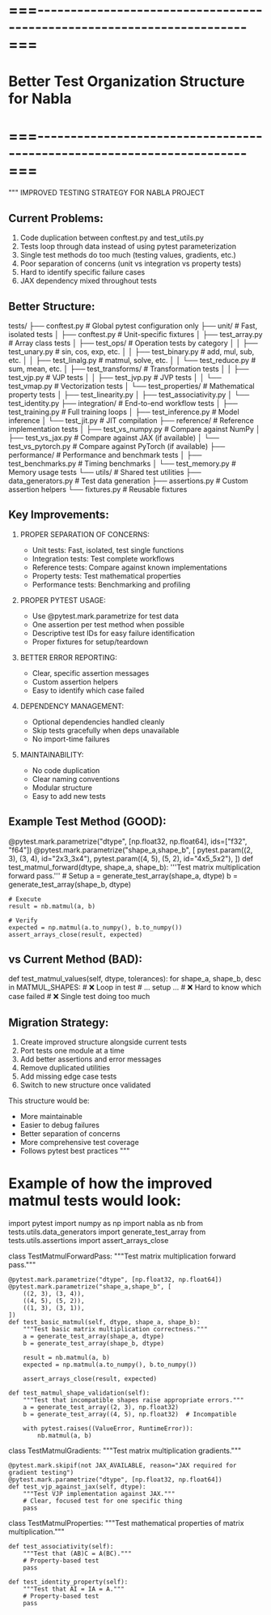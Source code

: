# ===----------------------------------------------------------------------=== #
# Better Test Organization Structure for Nabla
# ===----------------------------------------------------------------------=== #

"""
IMPROVED TESTING STRATEGY FOR NABLA PROJECT

Current Problems:
-----------------
1. Code duplication between conftest.py and test_utils.py
2. Tests loop through data instead of using pytest parameterization
3. Single test methods do too much (testing values, gradients, etc.)
4. Poor separation of concerns (unit vs integration vs property tests)
5. Hard to identify specific failure cases
6. JAX dependency mixed throughout tests

Better Structure:
-----------------

tests/
├── conftest.py              # Global pytest configuration only
├── unit/                    # Fast, isolated tests
│   ├── conftest.py          # Unit-specific fixtures
│   ├── test_array.py        # Array class tests
│   ├── test_ops/            # Operation tests by category
│   │   ├── test_unary.py    # sin, cos, exp, etc.
│   │   ├── test_binary.py   # add, mul, sub, etc.
│   │   ├── test_linalg.py   # matmul, solve, etc.
│   │   └── test_reduce.py   # sum, mean, etc.
│   ├── test_transforms/     # Transformation tests
│   │   ├── test_vjp.py      # VJP tests
│   │   ├── test_jvp.py      # JVP tests
│   │   └── test_vmap.py     # Vectorization tests
│   └── test_properties/     # Mathematical property tests
│       ├── test_linearity.py
│       ├── test_associativity.py
│       └── test_identity.py
├── integration/             # End-to-end workflow tests
│   ├── test_training.py     # Full training loops
│   ├── test_inference.py    # Model inference
│   └── test_jit.py          # JIT compilation
├── reference/               # Reference implementation tests
│   ├── test_vs_numpy.py     # Compare against NumPy
│   ├── test_vs_jax.py       # Compare against JAX (if available)
│   └── test_vs_pytorch.py   # Compare against PyTorch (if available)
├── performance/             # Performance and benchmark tests
│   ├── test_benchmarks.py   # Timing benchmarks
│   └── test_memory.py       # Memory usage tests
└── utils/                   # Shared test utilities
    ├── data_generators.py   # Test data generation
    ├── assertions.py        # Custom assertion helpers
    └── fixtures.py          # Reusable fixtures

Key Improvements:
-----------------

1. PROPER SEPARATION OF CONCERNS:
   - Unit tests: Fast, isolated, test single functions
   - Integration tests: Test complete workflows
   - Reference tests: Compare against known implementations
   - Property tests: Test mathematical properties
   - Performance tests: Benchmarking and profiling

2. PROPER PYTEST USAGE:
   - Use @pytest.mark.parametrize for test data
   - One assertion per test method when possible
   - Descriptive test IDs for easy failure identification
   - Proper fixtures for setup/teardown

3. BETTER ERROR REPORTING:
   - Clear, specific assertion messages
   - Custom assertion helpers
   - Easy to identify which case failed

4. DEPENDENCY MANAGEMENT:
   - Optional dependencies handled cleanly
   - Skip tests gracefully when deps unavailable
   - No import-time failures

5. MAINTAINABILITY:
   - No code duplication
   - Clear naming conventions
   - Modular structure
   - Easy to add new tests

Example Test Method (GOOD):
---------------------------

@pytest.mark.parametrize("dtype", [np.float32, np.float64], ids=["f32", "f64"])
@pytest.mark.parametrize("shape_a,shape_b", [
    pytest.param((2, 3), (3, 4), id="2x3_3x4"),
    pytest.param((4, 5), (5, 2), id="4x5_5x2"),
])
def test_matmul_forward(dtype, shape_a, shape_b):
    '''Test matrix multiplication forward pass.'''
    # Setup
    a = generate_test_array(shape_a, dtype)
    b = generate_test_array(shape_b, dtype)
    
    # Execute
    result = nb.matmul(a, b)
    
    # Verify
    expected = np.matmul(a.to_numpy(), b.to_numpy())
    assert_arrays_close(result, expected)

vs Current Method (BAD):
------------------------

def test_matmul_values(self, dtype, tolerances):
    for shape_a, shape_b, desc in MATMUL_SHAPES:  # ❌ Loop in test
        # ... setup ...
        # ❌ Hard to know which case failed
        # ❌ Single test doing too much

Migration Strategy:
-------------------
1. Create improved structure alongside current tests
2. Port tests one module at a time
3. Add better assertions and error messages
4. Remove duplicated utilities
5. Add missing edge case tests
6. Switch to new structure once validated

This structure would be:
- More maintainable
- Easier to debug failures
- Better separation of concerns
- More comprehensive test coverage
- Follows pytest best practices
"""

# Example of how the improved matmul tests would look:

import pytest
import numpy as np
import nabla as nb
from tests.utils.data_generators import generate_test_array
from tests.utils.assertions import assert_arrays_close


class TestMatmulForwardPass:
    """Test matrix multiplication forward pass."""

    @pytest.mark.parametrize("dtype", [np.float32, np.float64])
    @pytest.mark.parametrize("shape_a,shape_b", [
        ((2, 3), (3, 4)),
        ((4, 5), (5, 2)),
        ((1, 3), (3, 1)),
    ])
    def test_basic_matmul(self, dtype, shape_a, shape_b):
        """Test basic matrix multiplication correctness."""
        a = generate_test_array(shape_a, dtype)
        b = generate_test_array(shape_b, dtype)
        
        result = nb.matmul(a, b)
        expected = np.matmul(a.to_numpy(), b.to_numpy())
        
        assert_arrays_close(result, expected)

    def test_matmul_shape_validation(self):
        """Test that incompatible shapes raise appropriate errors."""
        a = generate_test_array((2, 3), np.float32)
        b = generate_test_array((4, 5), np.float32)  # Incompatible
        
        with pytest.raises((ValueError, RuntimeError)):
            nb.matmul(a, b)


class TestMatmulGradients:
    """Test matrix multiplication gradients."""

    @pytest.mark.skipif(not JAX_AVAILABLE, reason="JAX required for gradient testing")
    @pytest.mark.parametrize("dtype", [np.float32, np.float64])
    def test_vjp_against_jax(self, dtype):
        """Test VJP implementation against JAX."""
        # Clear, focused test for one specific thing
        pass


class TestMatmulProperties:
    """Test mathematical properties of matrix multiplication."""

    def test_associativity(self):
        """Test that (AB)C = A(BC)."""
        # Property-based test
        pass

    def test_identity_property(self):
        """Test that AI = IA = A."""
        # Property-based test  
        pass
